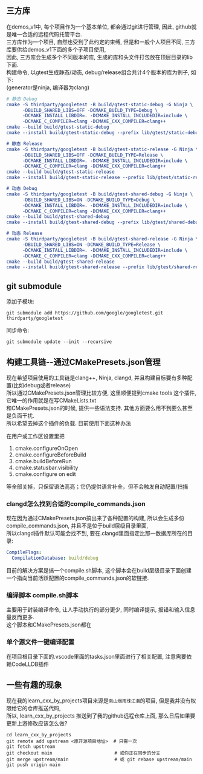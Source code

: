## 三方库
在demos_v1中, 每个项目作为一个基本单位, 都会通过git进行管理, 因此, github就是唯一合适的远程代码托管平台.  
三方库作为一个项目, 自然也受到了此约定的束缚, 但是和一般个人项目不同, 三方库要供给demos_v1下面的多个子项目使用,  
因此, 三方库会生成多个不同版本的库, 生成的库和头文件打包放在顶层目录的lib下面.  
构建命令, 以gtest生成静态/动态, debug/release组合共计4个版本的库为例子, 如下:  
(generator是ninja, 编译器为clang)  
``` cmake
# 静态 Debug
cmake -S thirdparty/googletest -B build/gtest-static-debug -G Ninja \
      -DBUILD_SHARED_LIBS=OFF -DCMAKE_BUILD_TYPE=Debug \
      -DCMAKE_INSTALL_LIBDIR=. -DCMAKE_INSTALL_INCLUDEDIR=include \
      -DCMAKE_C_COMPILER=clang -DCMAKE_CXX_COMPILER=clang++
cmake --build build/gtest-static-debug
cmake --install build/gtest-static-debug --prefix lib/gtest/static-debug

# 静态 Release
cmake -S thirdparty/googletest -B build/gtest-static-release -G Ninja \
      -DBUILD_SHARED_LIBS=OFF -DCMAKE_BUILD_TYPE=Release \
      -DCMAKE_INSTALL_LIBDIR=. -DCMAKE_INSTALL_INCLUDEDIR=include \
      -DCMAKE_C_COMPILER=clang -DCMAKE_CXX_COMPILER=clang++
cmake --build build/gtest-static-release
cmake --install build/gtest-static-release --prefix lib/gtest/static-release

# 动态 Debug
cmake -S thirdparty/googletest -B build/gtest-shared-debug -G Ninja \
      -DBUILD_SHARED_LIBS=ON -DCMAKE_BUILD_TYPE=Debug \
      -DCMAKE_INSTALL_LIBDIR=. -DCMAKE_INSTALL_INCLUDEDIR=include \
      -DCMAKE_C_COMPILER=clang -DCMAKE_CXX_COMPILER=clang++
cmake --build build/gtest-shared-debug
cmake --install build/gtest-shared-debug --prefix lib/gtest/shared-debug

# 动态 Release
cmake -S thirdparty/googletest -B build/gtest-shared-release -G Ninja \
      -DBUILD_SHARED_LIBS=ON -DCMAKE_BUILD_TYPE=Release \
      -DCMAKE_INSTALL_LIBDIR=. -DCMAKE_INSTALL_INCLUDEDIR=include \
      -DCMAKE_C_COMPILER=clang -DCMAKE_CXX_COMPILER=clang++
cmake --build build/gtest-shared-release
cmake --install build/gtest-shared-release --prefix lib/gtest/shared-release

```

## git submodule
添加子模块:
```
git submodule add https://github.com/google/googletest.git thirdparty/googletest
```
同步命令:
```
git submodule update --init --recursive
```

## 构建工具链--通过CMakePresets.json管理
现在希望项目使用的工具链是clang++, Ninja, clangd, 并且构建目标要有多种配置(比如debug或者release)  
所以通过CMakePresets.json管理比较方便, 这里顺便提到cmake tools 这个插件, 它唯一的作用就是在写CMakeLists.txt  
和CMakePresets.json的时候, 提供一些语法支持. 其他方面要么用不到要么甚至是负面干扰.  
所以希望去掉这个插件的负载. 目前使用下面这种办法

在用户或工作区设置里把 
1. cmake.configureOnOpen
2. cmake.configureBeforeBuild
3. cmake.buildBeforeRun
4. cmake.statusbar.visibility 
5. cmake.configure on edit

等全部关掉，只保留语法高亮；它仍提供语言补全，但不会触发自动配置/扫描

### clangd怎么找到合适的compile_commands.json
现在因为通过CMakePresets.json搞出来了各种配置的构建, 所以会生成多份 compile_commands.json, 并且不是位于build层级目录里面,  
所以clangd插件默认可能会找不到, 要在.clangd里面指定比那一数据库所在的目录:
``` yaml
CompileFlags:
  CompilationDatabase: build/debug
```
目前的解决方案是搞一个compile.sh脚本, 这个脚本会在build层级目录下面创建一个指向当前活跃配置的compile_commands.json的软链接.

### 编译脚本 compile.sh脚本
主要用于封装编译命令, 让人手动执行的部分更少, 同时编译提示, 报错和输入信息量反而更多.  
这个脚本和CMakePresets.json都在

### 单个源文件一键编译配置
在项目根目录下面的.vscode里面的tasks.json里面进行了相关配置, 注意需要依赖CodeLLDB插件 

## 一些有趣的现象
现在我的learn_cxx_by_projects项目来源是`南山烟雨珠江潮`的项目, 但是我并没有权限给它的仓库推送代码,  
所以, learn_cxx_by_projects 推送到了我的github远程仓库上面, 那么日后如果要更新上游修改应该怎么做?  
```
cd learn_cxx_by_projects
git remote add upstream <原开源项目地址>  # 只需一次
git fetch upstream
git checkout main                       # 或你正在同步的分支
git merge upstream/main                 # 或 git rebase upstream/main
git push origin main
```


